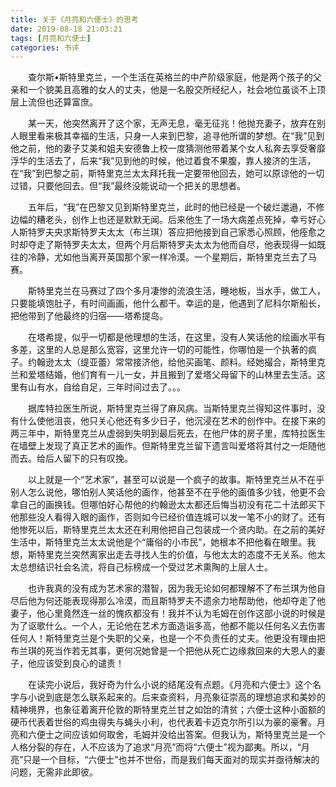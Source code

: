 ```yaml
---
title: 关于《月亮和六便士》的思考
date: 2019-08-18 21:03:21
tags: [月亮和六便士]
categories: 书评
---
```


&emsp;&emsp;查尔斯•斯特里克兰，一个生活在英格兰的中产阶级家庭，他是两个孩子的父亲和一个貌美且高雅的女人的丈夫，他是一名股交所经纪人，社会地位虽谈不上顶层上流但也还算富庶。

&emsp;&emsp;某一天，他突然离开了这个家，无声无息，毫无征兆！他抛充妻子，放弃在别人眼里看来极其幸福的生活，只身一人来到巴黎，追寻他所谓的梦想。在“我”见到他之前，他的妻子艾美和姐夫安德鲁上校一度猜测他带着某个女人私奔去享受奢靡浮华的生活去了，后来“我”见到他的时候，他过着食不果腹，靠人接济的生活，在“我”到巴黎之前，斯特里克兰太太拜托我一定要带他回去，她可以原谅他的一切过错，只要他回去。但“我”最终没能说动一个把关的思想者。

&emsp;&emsp;五年后，“我”在巴黎又见到斯特里克兰，此时的他已经是一个破烂邋遢，不修边幅的糟老头，创作上也还是默默无闻。后来他生了一场大病差点死掉，幸亏好心人斯特罗夫央求斯特罗夫太太（布兰琪）答应把他接到自己家悉心照顾，他痊愈之时却夺走了斯特罗夫太太，但两个月后斯特罗夫太太为他而自尽，他表现得一如既往的冷静，尤如他当离开英国那个家一样冷漠。一个星期后，斯特里克兰去了马赛。

&emsp;&emsp;斯特里克兰在马赛过了四个多月凄惨的流浪生活，睡地板，当水手，做工人，只要能填饱肚子，有时间画画，他什么都干。幸运的是，他遇到了尼科尔斯船长，把他带到了他最终的归宿——塔希提岛。

&emsp;&emsp;在塔希提，似乎一切都是他理想的生活，在这里，没有人笑话他的绘画水平有多差，这里的人总是那么宽容，这里允许一切的可能性，你哪怕是一个执著的疯子。约翰逊太太（缇亚蕾）常常接济他，给他买画笔、颜料。经她撮合，斯特里克兰和爱塔结婚，他们育有一儿一女，并且搬到了爱塔父母留下的山林里去生活。这里有山有水，自给自足，三年时间过去了。。。

&emsp;&emsp;据库特拉医生所说，斯特里克兰得了麻风病。当斯特里克兰得知这件事时，没有什么使他沮丧，他只关心他还有多少日子，他沉浸在艺术的创作中。在接下来的两三年中，斯特里克兰从虚弱到失明到最后死去，在他尸体的房子里，库特拉医生在墙壁上发现了真正艺术的画作。但斯特里克兰留下遗言叫爱塔将其付之一炬随他而去。给后人留下的只有叹挽。

&emsp;&emsp;以上就是一个“艺术家”，甚至可以说是一个疯子的故事。斯特里克兰从不在乎别人怎么说他，哪怕别人笑话他的画作，他甚至不在乎他的画值多少钱，他更不会拿自己的画换钱。但哪怕好心帮他的约翰逊太太都还后悔当初没有花二十法郎买下他那些没人看得入眼的画作，否则如今已经价值连城可以发一笔不小的财了。还有他惨死以后，斯特里克兰太太还在利用他把自己包装成一个贤内助。在之前的美好生活中，斯特里克兰太太说他是个“庸俗的小市民”，她根本不把他看在眼里。我想，斯特里克兰突然离家出走去寻找人生的价值，与他太太的态度不无关系。他太太总想结识社会名流，将自己标榜成一个受过艺术熏陶的上层人士。

&emsp;&emsp;也许我真的没有成为艺术家的潜智，因为我无论如何都理解不了布兰琪为他自尽后他为何还能表现得那么冷漠，而且斯特罗夫不遗余力地帮助他，他却夺走了他妻子，他心里竟然连一丝的愧疚都没有！我并不认为毛姆在创作这部小说的时候是为了讴歌什么。一个人，无论他在艺术方面造诣多高，他都不能以任何名义去伤害任何人！斯特里克兰是个失职的父亲，也是一个不负责任的丈夫。他更没有理由把布兰琪的死当作若无其事，更何况她曾是一个把他从死亡边缘救回来的大恩人的妻子，他应该受到良心的谴责！

&emsp;&emsp;在读完小说后，我好奇为什么小说的结尾没有点题。《月亮和六便士》这个名字与小说到底是怎么联系起来的。后来查资料，月亮象征崇高的理想追求和美妙的精神境界，也象征着离开伦敦的斯特里克兰甘之如饴的清贫；六便士这种小面额的硬币代表着世俗的鸡虫得失与蝇头小利，也代表着卡迈克尔所引以为豪的豪奢。月亮和六便士之间应该如何取舍，毛姆并没给出答案。但我认为，斯特里克兰是一个人格分裂的存在，人不应该为了追求“月亮”而将“六便士”视为鄙夷。所以，“月亮”只是一个目标，“六便士”也并不世俗，而是我们每天面对的现实并亟待解决的问题，无需非此即彼。
